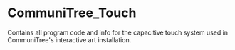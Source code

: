 # CommuniTree_Touch
Contains all program code and info for the capacitive touch system used in CommuniTree's interactive art installation.
